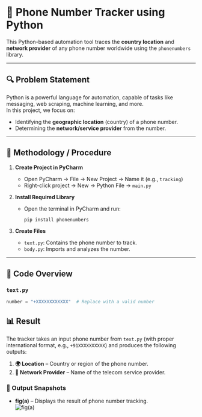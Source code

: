 # 📱 Phone Number Tracker using Python

This Python-based automation tool traces the **country location** and **network provider** of any phone number worldwide using the `phonenumbers` library.

---

## 🔍 Problem Statement

Python is a powerful language for automation, capable of tasks like messaging, web scraping, machine learning, and more.  
In this project, we focus on:

- Identifying the **geographic location** (country) of a phone number.
- Determining the **network/service provider** from the number.

---

## 🧪 Methodology / Procedure

1. **Create Project in PyCharm**
   - Open PyCharm → File → New Project → Name it (e.g., `tracking`)
   - Right-click project → New → Python File → `main.py`

2. **Install Required Library**
   - Open the terminal in PyCharm and run:
     ```bash
     pip install phonenumbers
     ```

3. **Create Files**
   - `text.py`: Contains the phone number to track.
   - `body.py`: Imports and analyzes the number.

---

## 🧾 Code Overview

### `text.py`

```python
number = "+XXXXXXXXXXXX"  # Replace with a valid number
```
## 📊 Result

The tracker takes an input phone number from `text.py` (with proper international format, e.g., `+91XXXXXXXXXX`) and produces the following outputs:

1. **🌍 Location** – Country or region of the phone number.
2. **📡 Network Provider** – Name of the telecom service provider.

### 📸 Output Snapshots

- **fig(a)** – Displays the result of phone number tracking.  
  ![fig(a)](doc/fig(a).png)
